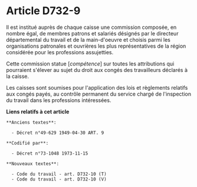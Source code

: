 # Article D732-9

Il est institué auprès de chaque caisse une commission composée, en nombre égal, de membres patrons et salariés désignés par
le directeur départemental du travail et de la main-d'oeuvre et choisis parmi les organisations patronales et ouvrières les
plus représentatives de la région considérée pour les professions assujetties.

Cette commission statue [*compétence*] sur toutes les attributions qui pourraient s'élever au sujet du droit aux congés des
travailleurs déclarés à la caisse.

Les caisses sont soumises pour l'application des lois et règlements relatifs aux congés payés, au contrôle permanent du
service chargé de l'inspection du travail dans les professions intéressées.

**Liens relatifs à cet article**

	**Anciens textes**:

	  - Décret n°49-629 1949-04-30 ART. 9

	**Codifié par**:

	  - Décret n°73-1048 1973-11-15

	**Nouveaux textes**:

	  - Code du travail - art. D732-10 (T)
	  - Code du travail - art. D732-10 (V)
